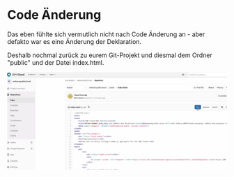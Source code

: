 # Code Änderung

Das eben fühlte sich vermutlich nicht nach Code Änderung an - aber defakto war es eine Änderung der Deklaration. 

Deshalb nochmal zurück zu eurem Git-Projekt und diesmal dem Ordner "public" und der Datei index.html.

![](../../.gitbook/assets/image%20%288%29.png)



